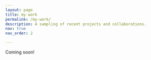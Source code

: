 ```yaml
---
layout: page
title: my work
permalink: /my-work/
description: A sampling of recent projects and collaborations.
nav: true
nav_order: 2

---
```


Coming soon!
